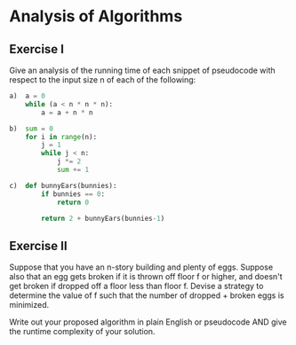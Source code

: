 # Analysis of Algorithms

## Exercise I

Give an analysis of the running time of each snippet of
pseudocode with respect to the input size n of each of the following:

```python
a)  a = 0
    while (a < n * n * n):
        a = a + n * n
```

```python
b)  sum = 0
    for i in range(n):
        j = 1
        while j < n:
            j *= 2
            sum += 1
```

```python
c)  def bunnyEars(bunnies):
        if bunnies == 0:
            return 0

        return 2 + bunnyEars(bunnies-1)
```

## Exercise II

Suppose that you have an n-story building and plenty of eggs. Suppose also that an egg gets broken if it is thrown off floor f or higher, and doesn't get broken if dropped off a floor less than floor f. Devise a strategy to determine the value of f such that the number of dropped + broken eggs is minimized.

Write out your proposed algorithm in plain English or pseudocode AND give the runtime complexity of your solution.
